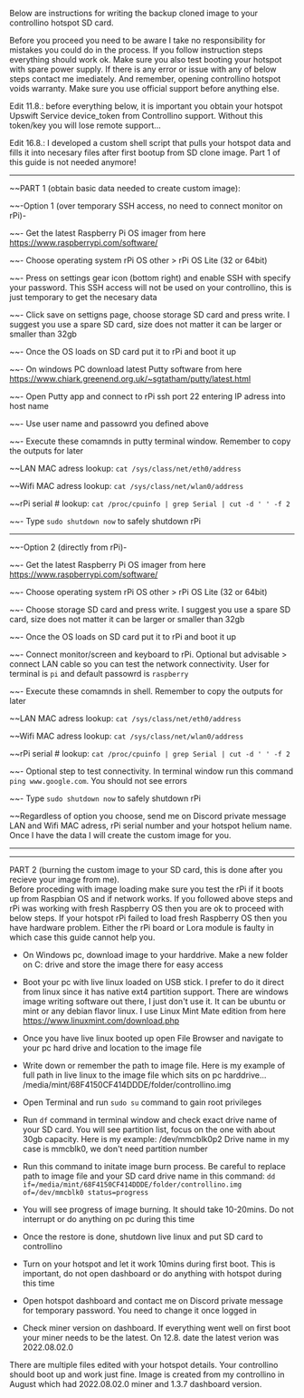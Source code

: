 Below are instructions for writing the backup cloned image to your controllino hotspot SD card. 

Before you proceed you need to be aware I take no responsibility for mistakes you could do in the process. If you follow instruction steps everything should work ok. Make sure you also test booting your hotspot with spare power supply. If there is any error or issue with any of below steps contact me imediately. 
And remember, opening controllino hotspot voids warranty. Make sure you use official support before anything else. 

Edit 11.8.: before everything below, it is important you obtain your hotspot Upswift Service device_token from Controllino support. Without this token/key you will lose remote support... 

Edit 16.8.: I developed a custom shell script that pulls your hotspot data and fills it into necesary files after first bootup from SD clone image. 
Part 1 of this guide is not needed anymore!

--------------------------------------------
~~PART 1 (obtain basic data needed to create custom image): 

~~-Option 1 (over temporary SSH access, no need to connect monitor on rPi)-

~~- Get the latest Raspberry Pi OS imager from here https://www.raspberrypi.com/software/

~~- Choose operating system rPi OS other > rPi OS Lite (32 or 64bit)

~~- Press on settings gear icon (bottom right) and enable SSH with specify your password. This SSH access will not be used on your controllino, this is just temporary to get the necesary data

~~- Click save on settigns page, choose storage SD card and press write. I suggest you use a spare SD card, size does not matter it can be larger or smaller than 32gb

~~- Once the OS loads on SD card put it to rPi and boot it up

~~- On windows PC download latest Putty software from here https://www.chiark.greenend.org.uk/~sgtatham/putty/latest.html 

~~- Open Putty app and connect to rPi ssh port 22 entering IP adress into host name 

~~- Use user name and passowrd you defined above

~~- Execute these comamnds in putty terminal window. Remember to copy the outputs for later

~~LAN MAC adress lookup:
`cat /sys/class/net/eth0/address`

~~Wifi MAC adress lookup:
`cat /sys/class/net/wlan0/address`

~~rPi serial # lookup:
`cat /proc/cpuinfo | grep Serial | cut -d ' ' -f 2`

~~- Type `sudo shutdown now` to safely shutdown rPi 

--------------------------------------------
~~-Option 2 (directly from rPi)-

~~- Get the latest Raspberry Pi OS imager from here https://www.raspberrypi.com/software/

~~- Choose operating system rPi OS other > rPi OS Lite (32 or 64bit)

~~- Choose storage SD card and press write. I suggest you use a spare SD card, size does not matter it can be larger or smaller than 32gb

~~- Once the OS loads on SD card put it to rPi and boot it up

~~- Connect monitor/screen and keyboard to rPi. Optional but advisable > connect LAN cable so you can test the network connectivity. User for terminal is `pi` and default passowrd is `raspberry`

~~- Execute these comamnds in shell. Remember to copy the outputs for later

~~LAN MAC adress lookup:
`cat /sys/class/net/eth0/address`

~~Wifi MAC adress lookup:
`cat /sys/class/net/wlan0/address`

~~rPi serial # lookup:
`cat /proc/cpuinfo | grep Serial | cut -d ' ' -f 2`

~~- Optional step to test connectivity. In terminal window run this command `ping www.google.com`. You should not see errors

~~- Type `sudo shutdown now` to safely shutdown rPi

~~Regardless of option you choose, send me on Discord private message LAN and Wifi MAC adress, rPi serial number and your hotspot helium name. 
Once I have the data I will create the custom image for you. 

--------------------------------------------
--------------------------------------------
PART 2 (burning the custom image to your SD card, this is done after you recieve your image from me).  
Before proceding with image loading make sure you test the rPi if it boots up from Raspbian OS and if network works. 
If you followed above steps and rPi was working with fresh Raspberry OS then you are ok to proceed with below steps. 
If your hotspot rPi failed to load fresh Raspberry OS then you have hardware problem. Either the rPi board or Lora module is faulty in which case this guide cannot help you. 

- On Windows pc, download image to your harddrive. Make a new folder on C: drive and store the image there for easy access

- Boot your pc with live linux loaded on USB stick. I prefer to do it direct from linux since it has native ext4 partition support. There are windows image writing software out there, I just don't use it. 
It can be ubuntu or mint or any debian flavor linux. I use Linux Mint Mate edition from here https://www.linuxmint.com/download.php

- Once you have live linux booted up open File Browser and navigate to your pc hard drive and location to the image file

- Write down or remember the path to image file. Here is my example of full path in live linux to the image file which sits on pc harddrive...
/media/mint/68F4150CF414DDDE/folder/controllino.img

- Open Terminal and run `sudo su` command to gain root privileges 

- Run `df` command in terminal window and check exact drive name of your SD card. You will see partition list, focus on the one with about 30gb capacity. Here is my example: 
/dev/mmcblk0p2
Drive name in my case is mmcblk0, we don't need partition number

- Run this command to initate image burn process. Be careful to replace path to image file and your SD card drive name in this command: 
`dd if=/media/mint/68F4150CF414DDDE/folder/controllino.img of=/dev/mmcblk0 status=progress`

- You will see progress of image burning. It should take 10-20mins. Do not interrupt or do anything on pc during this time

- Once the restore is done, shutdown live linux and put SD card to controllino 

- Turn on your hotspot and let it work 10mins during first boot. This is important, do not open dashboard or do anything with hotspot during this time 

- Open hotspot dashboard and contact me on Discord private message for temporary password. You need to change it once logged in

- Check miner version on dashboard. If everything went well on first boot your miner needs to be the latest. On 12.8. date the latest verion was 2022.08.02.0

There are multiple files edited with your hotspot details. Your controllino should boot up and work just fine. Image is created from my controllino in August which had 2022.08.02.0 miner and 1.3.7 dashboard version. 
